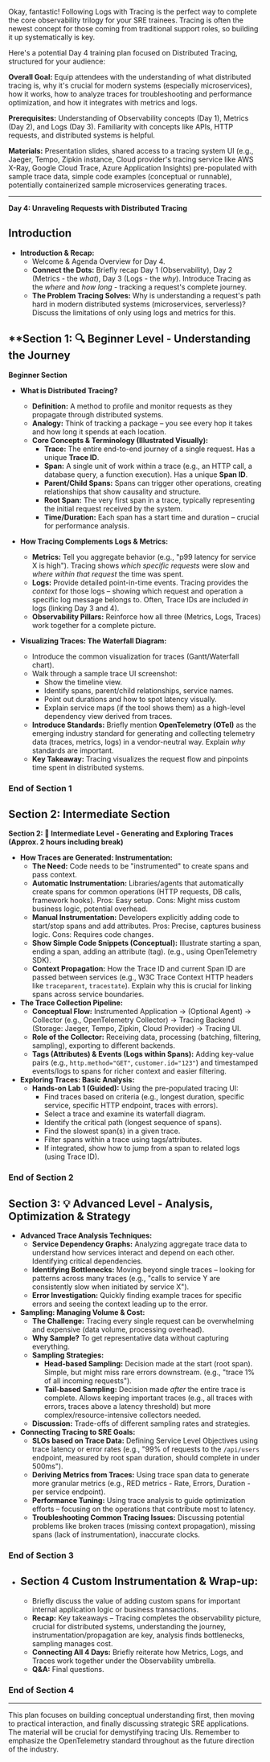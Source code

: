 Okay, fantastic! Following Logs with Tracing is the perfect way to complete the core observability trilogy for your SRE trainees. Tracing is often the newest concept for those coming from traditional support roles, so building it up systematically is key.

Here's a potential Day 4 training plan focused on Distributed Tracing, structured for your audience:

**Overall Goal:** Equip attendees with the understanding of what distributed tracing is, why it's crucial for modern systems (especially microservices), how it works, how to analyze traces for troubleshooting and performance optimization, and how it integrates with metrics and logs.

**Prerequisites:** Understanding of Observability concepts (Day 1), Metrics (Day 2), and Logs (Day 3). Familiarity with concepts like APIs, HTTP requests, and distributed systems is helpful.

**Materials:** Presentation slides, shared access to a tracing system UI (e.g., Jaeger, Tempo, Zipkin instance, Cloud provider's tracing service like AWS X-Ray, Google Cloud Trace, Azure Application Insights) pre-populated with sample trace data, simple code examples (conceptual or runnable), potentially containerized sample microservices generating traces.

---

**Day 4: Unraveling Requests with Distributed Tracing**

## Introduction

* **Introduction & Recap:**
    * Welcome & Agenda Overview for Day 4.
    * **Connect the Dots:** Briefly recap Day 1 (Observability), Day 2 (Metrics - the *what*), Day 3 (Logs - the *why*). Introduce Tracing as the *where* and *how long* - tracking a request's complete journey.
    * **The Problem Tracing Solves:** Why is understanding a request's path hard in modern distributed systems (microservices, serverless)? Discuss the limitations of only using logs and metrics for this.

## **Section 1: 🔍 Beginner Level - Understanding the Journey

**Beginner Section**
* **What is Distributed Tracing?**
    * **Definition:** A method to profile and monitor requests as they propagate through distributed systems.
    * **Analogy:** Think of tracking a package – you see every hop it takes and how long it spends at each location.
    * **Core Concepts & Terminology (Illustrated Visually):**
        * **Trace:** The entire end-to-end journey of a single request. Has a unique **Trace ID**.
        * **Span:** A single unit of work within a trace (e.g., an HTTP call, a database query, a function execution). Has a unique **Span ID**.
        * **Parent/Child Spans:** Spans can trigger other operations, creating relationships that show causality and structure.
        * **Root Span:** The very first span in a trace, typically representing the initial request received by the system.
        * **Time/Duration:** Each span has a start time and duration – crucial for performance analysis.

* **How Tracing Complements Logs & Metrics:**
    * **Metrics:** Tell you aggregate behavior (e.g., "p99 latency for service X is high"). Tracing shows *which specific requests* were slow and *where within that request* the time was spent.
    * **Logs:** Provide detailed point-in-time events. Tracing provides the *context* for those logs – showing which request and operation a specific log message belongs to. Often, Trace IDs are included *in* logs (linking Day 3 and 4).
    * **Observability Pillars:** Reinforce how all three (Metrics, Logs, Traces) work together for a complete picture.
* **Visualizing Traces: The Waterfall Diagram:**
    * Introduce the common visualization for traces (Gantt/Waterfall chart).
    * Walk through a sample trace UI screenshot:
        * Show the timeline view.
        * Identify spans, parent/child relationships, service names.
        * Point out durations and how to spot latency visually.
        * Explain service maps (if the tool shows them) as a high-level dependency view derived from traces.
    * **Introduce Standards:** Briefly mention **OpenTelemetry (OTel)** as the emerging industry standard for generating and collecting telemetry data (traces, metrics, logs) in a vendor-neutral way. Explain *why* standards are important.
    * **Key Takeaway:** Tracing visualizes the request flow and pinpoints time spent in distributed systems.
### End of Section 1

## Section 2: Intermediate Section

**Section 2: 🧩 Intermediate Level - Generating and Exploring Traces (Approx. 2 hours including break)**

* **How Traces are Generated: Instrumentation:**
    * **The Need:** Code needs to be "instrumented" to create spans and pass context.
    * **Automatic Instrumentation:** Libraries/agents that automatically create spans for common operations (HTTP requests, DB calls, framework hooks). Pros: Easy setup. Cons: Might miss custom business logic, potential overhead.
    * **Manual Instrumentation:** Developers explicitly adding code to start/stop spans and add attributes. Pros: Precise, captures business logic. Cons: Requires code changes.
    * **Show Simple Code Snippets (Conceptual):** Illustrate starting a span, ending a span, adding an attribute (tag). (e.g., using OpenTelemetry SDK).
    * **Context Propagation:** How the Trace ID and current Span ID are passed between services (e.g., W3C Trace Context HTTP headers like `traceparent`, `tracestate`). Explain why this is crucial for linking spans across service boundaries.
* **The Trace Collection Pipeline:**
    * **Conceptual Flow:** Instrumented Application -> (Optional Agent) -> Collector (e.g., OpenTelemetry Collector) -> Tracing Backend (Storage: Jaeger, Tempo, Zipkin, Cloud Provider) -> Tracing UI.
    * **Role of the Collector:** Receiving data, processing (batching, filtering, sampling), exporting to different backends.
    * **Tags (Attributes) & Events (Logs within Spans):** Adding key-value pairs (e.g., `http.method="GET"`, `customer.id="123"`) and timestamped events/logs to spans for richer context and easier filtering.
* **Exploring Traces: Basic Analysis:**
    * **Hands-on Lab 1 (Guided):** Using the pre-populated tracing UI:
        * Find traces based on criteria (e.g., longest duration, specific service, specific HTTP endpoint, traces with errors).
        * Select a trace and examine its waterfall diagram.
        * Identify the critical path (longest sequence of spans).
        * Find the slowest span(s) in a given trace.
        * Filter spans within a trace using tags/attributes.
        * If integrated, show how to jump from a span to related logs (using Trace ID).
### End of Section 2

## Section 3: 💡 Advanced Level - Analysis, Optimization & Strategy

* **Advanced Trace Analysis Techniques:**
    * **Service Dependency Graphs:** Analyzing aggregate trace data to understand how services interact and depend on each other. Identifying critical dependencies.
    * **Identifying Bottlenecks:** Moving beyond single traces – looking for patterns across many traces (e.g., "calls to service Y are consistently slow when initiated by service X").
    * **Error Investigation:** Quickly finding example traces for specific errors and seeing the context leading up to the error.
* **Sampling: Managing Volume & Cost:**
    * **The Challenge:** Tracing every single request can be overwhelming and expensive (data volume, processing overhead).
    * **Why Sample?** To get representative data without capturing everything.
    * **Sampling Strategies:**
        * **Head-based Sampling:** Decision made at the start (root span). Simple, but might miss rare errors downstream. (e.g., "trace 1% of all incoming requests").
        * **Tail-based Sampling:** Decision made *after* the entire trace is complete. Allows keeping important traces (e.g., all traces with errors, traces above a latency threshold) but more complex/resource-intensive collectors needed.
    * **Discussion:** Trade-offs of different sampling rates and strategies.
* **Connecting Tracing to SRE Goals:**
    * **SLOs based on Trace Data:** Defining Service Level Objectives using trace latency or error rates (e.g., "99% of requests to the `/api/users` endpoint, measured by root span duration, should complete in under 500ms").
    * **Deriving Metrics from Traces:** Using trace span data to generate more granular metrics (e.g., RED metrics - Rate, Errors, Duration - per service endpoint).
    * **Performance Tuning:** Using trace analysis to guide optimization efforts – focusing on the operations that contribute most to latency.
    * **Troubleshooting Common Tracing Issues:** Discussing potential problems like broken traces (missing context propagation), missing spans (lack of instrumentation), inaccurate clocks.
 ### End of Section 3   

* ## Section 4 Custom Instrumentation & Wrap-up:
    * Briefly discuss the value of adding custom spans for important internal application logic or business transactions.
    * **Recap:** Key takeaways – Tracing completes the observability picture, crucial for distributed systems, understanding the journey, instrumentation/propagation are key, analysis finds bottlenecks, sampling manages cost.
    * **Connecting All 4 Days:** Briefly reiterate how Metrics, Logs, and Traces work together under the Observability umbrella.
    * **Q&A:** Final questions.
### End of Section 4
---

This plan focuses on building conceptual understanding first, then moving to practical interaction, and finally discussing strategic SRE applications. The material will be  crucial for demystifying tracing UIs. Remember to emphasize the OpenTelemetry standard throughout as the future direction of the industry.